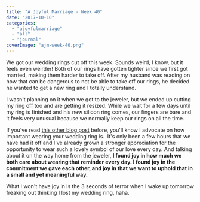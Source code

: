 ```yaml
---
title: "A Joyful Marriage - Week 40"
date: "2017-10-10"
categories: 
  - "ajoyfulmarriage"
  - "all"
  - "journal"
coverImage: "ajm-week-40.png"
---
```


We got our wedding rings cut off this week. Sounds weird, I know, but it feels even weirder! Both of our rings have gotten tighter since we first got married, making them harder to take off. After my husband was reading on how that can be dangerous to not be able to take off our rings, he decided he wanted to get a new ring and I totally understand.

I wasn't planning on it when we got to the jeweler, but we ended up cutting my ring off too and are getting it resized. While we wait for a few days until my ring is finished and his new silicon ring comes, our fingers are bare and it feels very unusual because we normally keep our rings on all the time.

If you've read [this other blog post](https://freshlymarried.com/wedding-rings-more-than-a-piece-of-jewelry/) before, you'll know I advocate on how important wearing your wedding ring is.  It's only been a few hours that we have had it off and I've already grown a stronger appreciation for the opportunity to wear such a lovely symbol of our love every day. And talking about it on the way home from the jeweler, **I found joy in how much we both care about wearing that reminder every day. I found joy in the commitment we gave each other, and joy in that we want to uphold that in a small and yet meaningful way.** 

What I won't have joy in is the 3 seconds of terror when I wake up tomorrow freaking out thinking I lost my wedding ring, haha.
